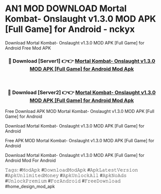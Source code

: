 # AN1 MOD DOWNLOAD Mortal Kombat- Onslaught v1.3.0 MOD APK [Full Game] for Android - nckyx
Download Mortal Kombat- Onslaught v1.3.0 MOD APK [Full Game] for Android Free Mod APK

<div align="center">
<h3>🔴 Download [Server1] 👉👉 <a href="https://apk-comot.site?title=Mortal_Kombat-_Onslaught_v1.3.0_MOD_APK_[Full_Game]_for_Android">Mortal Kombat- Onslaught v1.3.0 MOD APK [Full Game] for Android Mod Apk</a></h3><br>

<h3>🔴 Download [Server2] 👉👉 <a href="https://apk-comot.site?title=Mortal_Kombat-_Onslaught_v1.3.0_MOD_APK_[Full_Game]_for_Android">Mortal Kombat- Onslaught v1.3.0 MOD APK [Full Game] for Android Mod Apk</a></h3>
</div>


Free Download APK MOD Mortal Kombat- Onslaught v1.3.0 MOD APK [Full Game] for Android

Download Mortal Kombat- Onslaught v1.3.0 MOD APK [Full Game] for Android 

Free APK MOD Mortal Kombat- Onslaught v1.3.0 MOD APK [Full Game] for Android 

Download Mortal Kombat- Onslaught v1.3.0 MOD APK [Full Game] for Android Mod For Android

𝚃𝚊𝚐𝚜: #𝙼𝚘𝚍𝙰𝚙𝚔 #𝙳𝚘𝚠𝚗𝚕𝚘𝚊𝚍𝙼𝚘𝚍𝙰𝚙𝚔 #𝙰𝚙𝚔𝙻𝚊𝚝𝚎𝚜𝚝𝚅𝚎𝚛𝚜𝚒𝚘𝚗 #𝙰𝚙𝚔𝚄𝚗𝚕𝚒𝚖𝚒𝚝𝚎𝚍𝙼𝚘𝚗𝚎𝚢 #𝙰𝚙𝚔𝚄𝚗𝚕𝚘𝚌𝚔𝙰𝚕𝚕 #𝙰𝚙𝚔𝙽𝚘𝙰𝚍𝚜 #𝚄𝚗𝚕𝚘𝚌𝚔𝙿𝚛𝚎𝚖𝚒𝚞𝚖 #𝙵𝚘𝚛𝙰𝚗𝚍𝚛𝚘𝚒𝚍 #𝙵𝚛𝚎𝚎𝙳𝚘𝚠𝚗𝚕𝚘𝚊𝚍 #home_design_mod_apk